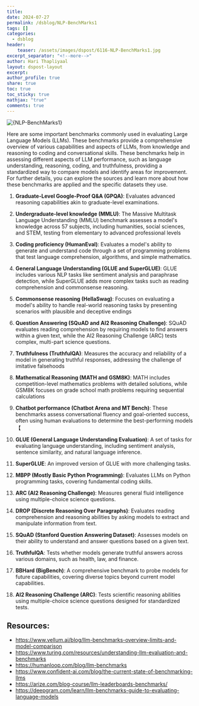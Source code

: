 ```yaml
---
title: 
date: 2024-07-27
permalink: /dsblog/NLP-BenchMarks1
tags: []
categories:
  - dsblog
header:
    teaser: /assets/images/dspost/6116-NLP-BenchMarks1.jpg
excerpt_separator: "<!--more-->"   
author: Hari Thapliyaal   
layout: dspost-layout   
excerpt:   
author_profile: true   
share: true   
toc: true   
toc_sticky: true 
mathjax: "true"
comments: true
---
```


![{NLP-BenchMarks1}]({/assets/images/dspost/6116-NLP-BenchMarks1.jpg})

Here are some important benchmarks commonly used in evaluating Large Language Models (LLMs). These benchmarks provide a comprehensive overview of various capabilities and aspects of LLMs, from knowledge and reasoning to coding and conversational skills. These benchmarks help in assessing different aspects of LLM performance, such as language understanding, reasoning, coding, and truthfulness, providing a standardized way to compare models and identify areas for improvement. For further details, you can explore the sources and learn more about how these benchmarks are applied and the specific datasets they use.

1. **Graduate-Level Google-Proof Q&A (GPQA)**: Evaluates advanced reasoning capabilities akin to graduate-level examinations.

2. **Undergraduate-level knowledge (MMLU)**: The Massive Multitask Language Understanding (MMLU) benchmark assesses a model's knowledge across 57 subjects, including humanities, social sciences, and STEM, testing from elementary to advanced professional levels

3. **Coding proficiency (HumanEval)**: Evaluates a model's ability to generate and understand code through a set of programming problems that test language comprehension, algorithms, and simple mathematics.

4. **General Language Understanding (GLUE and SuperGLUE)**: GLUE includes various NLP tasks like sentiment analysis and paraphrase detection, while SuperGLUE adds more complex tasks such as reading comprehension and commonsense reasoning.

5. **Commonsense reasoning (HellaSwag)**: Focuses on evaluating a model's ability to handle real-world reasoning tasks by presenting scenarios with plausible and deceptive endings

6. **Question Answering (SQuAD and AI2 Reasoning Challenge)**: SQuAD evaluates reading comprehension by requiring models to find answers within a given text, while the AI2 Reasoning Challenge (ARC) tests complex, multi-part science questions.

7. **Truthfulness (TruthfulQA)**: Measures the accuracy and reliability of a model in generating truthful responses, addressing the challenge of imitative falsehoods

8. **Mathematical Reasoning (MATH and GSM8K)**: MATH includes competition-level mathematics problems with detailed solutions, while GSM8K focuses on grade school math problems requiring sequential calculations

9. **Chatbot performance (Chatbot Arena and MT Bench)**: These benchmarks assess conversational fluency and goal-oriented success, often using human evaluations to determine the best-performing models【


10. **GLUE (General Language Understanding Evaluation)**: A set of tasks for evaluating language understanding, including sentiment analysis, sentence similarity, and natural language inference.

11. **SuperGLUE**: An improved version of GLUE with more challenging tasks.

12. **MBPP (Mostly Basic Python Programming)**: Evaluates LLMs on Python programming tasks, covering fundamental coding skills.

13. **ARC (AI2 Reasoning Challenge)**: Measures general fluid intelligence using multiple-choice science questions.

14. **DROP (Discrete Reasoning Over Paragraphs)**: Evaluates reading comprehension and reasoning abilities by asking models to extract and manipulate information from text.

15. **SQuAD (Stanford Question Answering Dataset)**: Assesses models on their ability to understand and answer questions based on a given text.

16. **TruthfulQA**: Tests whether models generate truthful answers across various domains, such as health, law, and finance.

17. **BBHard (BigBench)**: A comprehensive benchmark to probe models for future capabilities, covering diverse topics beyond current model capabilities.

18. **AI2 Reasoning Challenge (ARC)**: Tests scientific reasoning abilities using multiple-choice science questions designed for standardized tests.


## Resources: 

- https://www.vellum.ai/blog/llm-benchmarks-overview-limits-and-model-comparison
- https://www.turing.com/resources/understanding-llm-evaluation-and-benchmarks
- https://humanloop.com/blog/llm-benchmarks
- https://www.confident-ai.com/blog/the-current-state-of-benchmarking-llms
- https://arize.com/blog-course/llm-leaderboards-benchmarks/
- https://deepgram.com/learn/llm-benchmarks-guide-to-evaluating-language-models



